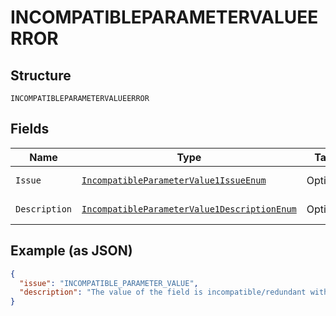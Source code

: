 
# INCOMPATIBLEPARAMETERVALUEERROR

## Structure

`INCOMPATIBLEPARAMETERVALUEERROR`

## Fields

| Name | Type | Tags | Description | Getter | Setter |
|  --- | --- | --- | --- | --- | --- |
| `Issue` | [`IncompatibleParameterValue1IssueEnum`](../../doc/models/incompatible-parameter-value-1-issue-enum.md) | Optional | - | IncompatibleParameterValue1IssueEnum getIssue() | setIssue(IncompatibleParameterValue1IssueEnum issue) |
| `Description` | [`IncompatibleParameterValue1DescriptionEnum`](../../doc/models/incompatible-parameter-value-1-description-enum.md) | Optional | - | IncompatibleParameterValue1DescriptionEnum getDescription() | setDescription(IncompatibleParameterValue1DescriptionEnum description) |

## Example (as JSON)

```json
{
  "issue": "INCOMPATIBLE_PARAMETER_VALUE",
  "description": "The value of the field is incompatible/redundant with other fields in the order."
}
```

